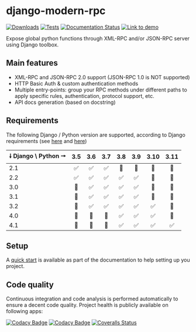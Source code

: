 # django-modern-rpc

[![Downloads](https://static.pepy.tech/personalized-badge/django-modern-rpc?period=total&units=international_system&left_color=black&right_color=yellow&left_text=Downloads)](https://pepy.tech/project/django-modern-rpc)
[![Tests](https://github.com/alorence/django-modern-rpc/actions/workflows/default.yml/badge.svg)](https://github.com/alorence/django-modern-rpc/actions/workflows/default.yml)
[![Documentation Status](https://readthedocs.org/projects/django-modern-rpc/badge/?version=latest)](https://django-modern-rpc.readthedocs.io/en/latest/?badge=main)
[![Link to demo](https://img.shields.io/badge/demo-online-informational.svg)](https://modernrpc.onrender.com)

Expose global python functions through XML-RPC and/or JSON-RPC server using Django toolbox.

## Main features

- XML-RPC and JSON-RPC 2.0 support (JSON-RPC 1.0 is NOT supported)
- HTTP Basic Auth & custom authentication methods
- Multiple entry-points: group your RPC methods under different paths to apply
specific rules, authentication, protocol support, etc.
- API docs generation (based on docstring)

## Requirements

The following Django / Python version are supported, according to Django requirements (see
[here](https://docs.djangoproject.com/fr/2.2/faq/install/#faq-python-version-support) and
[here](https://docs.djangoproject.com/fr/4.1/faq/install/#faq-python-version-support))

| 🠗 Django \ Python 🠖 | 3.5 | 3.6 | 3.7 | 3.8 | 3.9 | 3.10 | 3.11 |
|---------------------|:---:|:---:|:---:|:---:|:---:|:----:|:----:|
| 2.1                 | ✅️️  | ✅️️  | ✅️️  | 🚫  | 🚫  |  🚫  |  🚫  |
| 2.2                 | ✅️️  | ✅️️  | ✅️️  | ✅️️  | ✅️️  |  🚫  |  🚫  |
| 3.0                 | 🚫  | ✅️️  | ✅️️  | ✅️️  | ✅️️  |  🚫  |  🚫  |
| 3.1                 | 🚫  | ✅️️  | ✅️️  | ✅️️  | ✅️️  |  🚫  |  🚫  |
| 3.2                 | 🚫  | ✅️️  | ✅️️  | ✅️️  | ✅️️  |  ✅️️  |  🚫  |
| 4.0                 | 🚫  | 🚫  | 🚫  | ✅️️  | ✅️️  |  ✅️️  |  🚫  |
| 4.1                 | 🚫  | 🚫  | 🚫  | ✅️️  | ✅️️  |  ✅️️  |  ✅️️  |

## Setup

A [quick start](https://django-modern-rpc.readthedocs.io/en/latest/basics/quickstart.html) is available as part
of the documentation to help setting up you project.

## Code quality

Continuous integration and code analysis is performed automatically to ensure a decent code quality. Project health
is publicly available on following apps:

[![Codacy Badge](https://app.codacy.com/project/badge/Grade/37607e2ecaf549b890fc6defca88c7f8)](https://www.codacy.com/gh/alorence/django-modern-rpc/dashboard?utm_source=github.com&amp;utm_medium=referral&amp;utm_content=alorence/django-modern-rpc&amp;utm_campaign=Badge_Grade)
[![Codacy Badge](https://app.codacy.com/project/badge/Coverage/37607e2ecaf549b890fc6defca88c7f8)](https://www.codacy.com/gh/alorence/django-modern-rpc/dashboard?utm_source=github.com&utm_medium=referral&utm_content=alorence/django-modern-rpc&utm_campaign=Badge_Coverage)
[![Coveralls Status](https://coveralls.io/repos/github/alorence/django-modern-rpc/badge.svg)](https://coveralls.io/github/alorence/django-modern-rpc)
